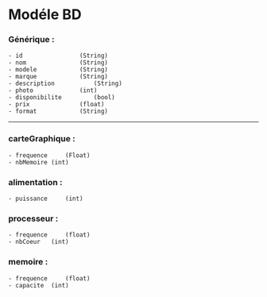 # Modéle BD


### Générique :
	
	- id 			 	(String)
	- nom 			 	(String)
	- modele 		 	(String)
	- marque 		 	(String)
	- description 			(String)
	- photo 		 	(int)
	- disponibilite			(bool)
	- prix 				(float)
	- format 			(String)
------------------
	
### carteGraphique :
	- frequence 	(Float)
	- nbMemoire	(int)

### alimentation :
	- puissance 	(int)

### processeur :
	- frequence 	(float)
	- nbCoeur 	(int)
	

### memoire :
	- frequence 	(float)
	- capacite 	(int)
